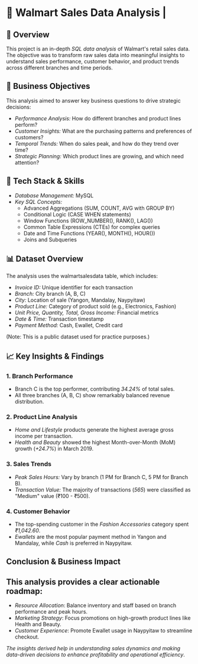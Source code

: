 # 🛒 Walmart Sales Data Analysis | 
## 📖 Overview
This project is an in-depth *SQL data analysis* of Walmart's retail sales data. The objective was to transform raw sales data into meaningful insights to understand sales performance, customer behavior, and product trends across different branches and time periods.


## 🎯 Business Objectives
This analysis aimed to answer key business questions to drive strategic decisions:
- *Performance Analysis:* How do different branches and product lines perform?
- *Customer Insights:* What are the purchasing patterns and preferences of customers?
- *Temporal Trends:* When do sales peak, and how do they trend over time?
- *Strategic Planning:* Which product lines are growing, and which need attention?

## 🔧 Tech Stack & Skills
- *Database Management:* MySQL
- *Key SQL Concepts:*
  - Advanced Aggregations (SUM, COUNT, AVG with GROUP BY)
  - Conditional Logic (CASE WHEN statements)
  - Window Functions (ROW_NUMBER(), RANK(), LAG())
  - Common Table Expressions (CTEs) for complex queries
  - Date and Time Functions (YEAR(), MONTH(), HOUR())
  - Joins and Subqueries

## 📊 Dataset Overview
The analysis uses the walmartsalesdata table, which includes:
- *Invoice ID:* Unique identifier for each transaction
- *Branch:* City branch (A, B, C)
- *City:* Location of sale (Yangon, Mandalay, Naypyitaw)
- *Product Line:* Category of product sold (e.g., Electronics, Fashion)
- *Unit Price, Quantity, Total, Gross Income:* Financial metrics
- *Date & Time:* Transaction timestamp
- *Payment Method:* Cash, Ewallet, Credit card

(Note: This is a public dataset used for practice purposes.)

## 📈 Key Insights & Findings

### 1. Branch Performance
- Branch C is the top performer, contributing *34.24%* of total sales.
- All three branches (A, B, C) show remarkably balanced revenue distribution.

### 2. Product Line Analysis
- *Home and Lifestyle* products generate the highest average gross income per transaction.
- *Health and Beauty* showed the highest Month-over-Month (MoM) growth (*+24.7%*) in March 2019.

### 3. Sales Trends
- *Peak Sales Hours:* Vary by branch (1 PM for Branch C, 5 PM for Branch B).
- *Transaction Value:* The majority of transactions (*565*) were classified as "Medium" value (₹100 - ₹500).

### 4. Customer Behavior
- The top-spending customer in the *Fashion Accessories* category spent *₹1,042.60*.
- *Ewallets* are the most popular payment method in Yangon and Mandalay, while *Cash* is preferred in Naypyitaw.

## Conclusion & Business Impact

## This analysis provides a clear actionable roadmap:
-  *Resource Allocation*: Balance inventory and staff based on branch performance and peak hours.
-  *Marketing Strategy*: Focus promotions on high-growth product lines like Health and Beauty.
-  *Customer Experience*: Promote Ewallet usage in Naypyitaw to streamline checkout.

*The insights derived help in understanding sales dynamics and making data-driven decisions to enhance profitability and operational efficiency*.
                                                                                    
